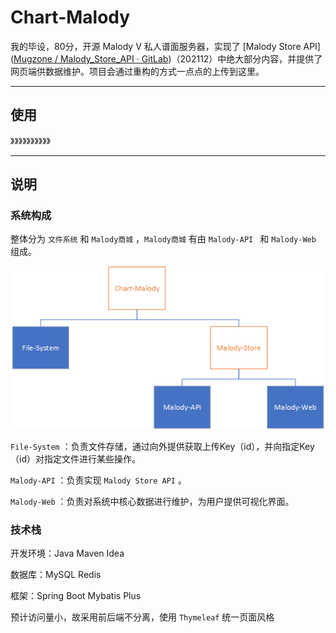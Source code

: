 # Chart-Malody

我的毕设，80分，开源 Malody V 私人谱面服务器，实现了 [Malody Store API]([Mugzone / Malody_Store_API · GitLab](https://gitlab.com/mugzone_team/malody_store_api))（202112）中绝大部分内容，并提供了网页端供数据维护。项目会通过重构的方式一点点的上传到这里。

---

## 使用

》》》》》》》》》》

---

## 说明

### 系统构成

整体分为 `文件系统` 和 `Malody商城` ，`Malody商城` 有由 `Malody-API ` 和 `Malody-Web` 组成。

![image-20220607161337228](https://github.com/windors/chart-malody/blob/master/imgs/image-20220607161337228.png)

`File-System` ：负责文件存储，通过向外提供获取上传Key（id），并向指定Key（id）对指定文件进行某些操作。



`Malody-API`   ：负责实现 `Malody Store API` 。

`Malody-Web`   ：负责对系统中核心数据进行维护，为用户提供可视化界面。

### 技术栈

开发环境：Java   Maven   Idea

数据库：MySQL   Redis

框架：Spring Boot   Mybatis Plus

预计访问量小，故采用前后端不分离，使用 `Thymeleaf` 统一页面风格

